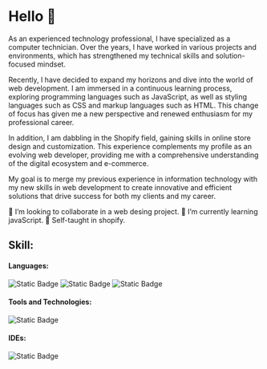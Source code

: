 # Hello 👋

As an experienced technology professional, I have specialized as a computer technician. Over the years, I have worked in various projects and environments, which has strengthened my technical skills and solution-focused mindset.

Recently, I have decided to expand my horizons and dive into the world of web development. I am immersed in a continuous learning process, exploring programming languages such as JavaScript, as well as styling languages such as CSS and markup languages such as HTML. This change of focus has given me a new perspective and renewed enthusiasm for my professional career.

In addition, I am dabbling in the Shopify field, gaining skills in online store design and customization. This experience complements my profile as an evolving web developer, providing me with a comprehensive understanding of the digital ecosystem and e-commerce.

My goal is to merge my previous experience in information technology with my new skills in web development to create innovative and efficient solutions that drive success for both my clients and my career.

👯 I’m looking to collaborate in a web desing project.
🌱 I’m currently learning javaScript. 
🔭 Self-taught in shopify.

## Skill:

#### Languages:

![Static Badge](https://img.shields.io/badge/HTML-%23db5033?style=for-the-badge&logo=HTML&logoColor=%23db5033) ![Static Badge](https://img.shields.io/badge/CSS-%232f6edd?style=for-the-badge&logo=CSS&logoColor=%232f6edd) ![Static Badge](https://img.shields.io/badge/JS-%23e8d44d?style=for-the-badge&logo=JS&logoColor=%23e8d44d)

#### Tools and Technologies: 

![Static Badge](https://img.shields.io/badge/Linux-%23fcc639?style=for-the-badge&logo=Linux&logoColor=%2301030f)

#### IDEs:
![Static Badge](https://img.shields.io/badge/visual%20studio%20code-%230078d7?style=for-the-badge&logo=visual%20studio%20code&logoColor=%23e6effa)



<!--
**mariamoranpaez/mariamoranpaez** is a ✨ _special_ ✨ repository because its `README.md` (this file) appears on your GitHub profile.

Here are some ideas to get you started:

- 🔭 I’m currently working on ...
- 🌱 I’m currently learning ...
- 👯 I’m looking to collaborate on ...
- 🤔 I’m looking for help with ...
- 💬 Ask me about ...
- 📫 How to reach me: ...
- 😄 Pronouns: ...
- ⚡ Fun fact: ...
-->
